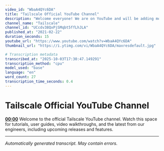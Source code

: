 ```yaml
---
video_id: "WbaA4QYc6DA"
title: "Tailscale Official YouTube Channel"
description: "Welcome everyone! We are on YouTube and will be adding more video content, tutorials, and conversations with our engineers...."
channel_name: "Tailscale"
channel_id: "UCcdv38QxPjSMqbt5ffLhJLA"
published_at: "2021-02-22"
duration_seconds: 15
youtube_url: "https://www.youtube.com/watch?v=WbaA4QYc6DA"
thumbnail_url: "https://i.ytimg.com/vi/WbaA4QYc6DA/maxresdefault.jpg"

# Transcription metadata
transcribed_at: "2025-10-03T17:30:47.149291"
transcription_method: "cpu"
model_used: "base"
language: "en"
word_count: 27
transcription_time_seconds: 0.4
---
```


# Tailscale Official YouTube Channel

**[00:00](https://youtube.com/watch?v=WbaA4QYc6DA&t=0s)** Welcome to the official Tailscale YouTube channel. Watch this space for tutorials, user guides, video walkthroughs, and the latest from our engineers, including upcoming releases and features.

---

*Automatically generated transcript. May contain errors.*

